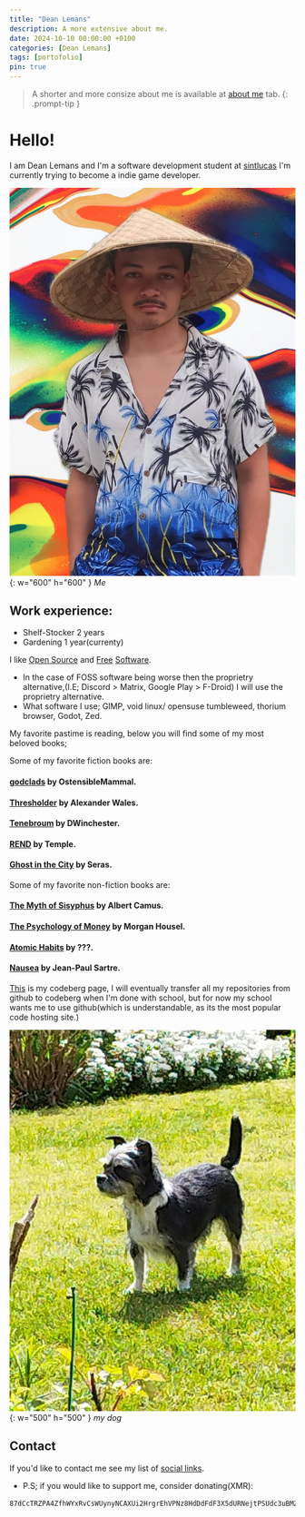 ```yaml
---
title: "Dean Lemans"
description: A more extensive about me.
date: 2024-10-10 00:00:00 +0100
categories: [Dean Lemans]
tags: [portofolio]
pin: true
---
```

>A shorter and more consize about me is available at [about me](https://deanlemans.github.io/about-me/) tab.
{: .prompt-tip }

# Hello!
I am Dean Lemans and I'm a software development student at [sintlucas](https://www.sintlucas.nl/)
I'm currently trying to become a indie game developer.

![me](/assets/img/personal/avatar-2.jpg){: w="600" h="600" }
_Me_

## Work experience:
- Shelf-Stocker 2 years
- Gardening 1 year(currenty)


I like [Open Source](https://opensource.org/osd) and [Free](https://writefreesoftware.org/learn) [Software](https://www.gnu.org/philosophy/free-sw.en.html).
- In the case of FOSS software being worse then the proprietry alternative,(I.E; Discord > Matrix, Google Play > F-Droid) I will use the proprietry alternative.
- What software I use; GIMP, void linux/ opensuse tumbleweed, thorium browser, Godot, Zed.

My favorite pastime is reading, below you will find some of my most beloved books;

Some of my favorite fiction books are:

#### [godclads](https://www.royalroad.com/fiction/59663/godclads) by OstensibleMammal.
#### [Thresholder](https://www.royalroad.com/fiction/60396/thresholder) by Alexander Wales.
#### [Tenebroum](https://www.royalroad.com/fiction/32615/rend) by DWinchester.
#### [REND](https://www.royalroad.com/fiction/32615/rend) by Temple.
#### [Ghost in the City](https://www.royalroad.com/fiction/62125/ghost-in-the-city-cyberpunk-gamer-si) by Seras.


Some of my favorite non-fiction books are:

#### [The Myth of Sisyphus](https://www.goodreads.com/book/show/91950.The_Myth_of_Sisyphus) by Albert Camus.
#### [The Psychology of Money](https://www.goodreads.com/book/show/41881472-the-psychology-of-money) by Morgan Housel.
#### [Atomic Habits](https://www.goodreads.com/book/show/40121378-atomic-habits) by ???.
#### [Nausea](https://www.goodreads.com/book/show/298275.Nausea) by Jean-Paul Sartre.



[This](https://codeberg.org/deanlemans) is my codeberg page, I will eventually transfer all my repositories from github to codeberg when I'm done with school, but for now my school wants me to use github(which is understandable, as its the most popular code hosting site.)

![dog1](assets/img/personal/dog1.jpg){: w="500" h="500" }
_my dog_

## Contact

If you'd like to contact me see my list of [social links](https://linksta.cc/@Dean).


- P.S; if you would like to support me, consider donating(XMR): 
```
87dCcTRZPA4ZfhWYxRvCsWUynyNCAXUi2HrgrEhVPNz8HdDdFdF3X5dURNejtPSUdc3uBMZpri5D4PJqJwacXDa1AYahHQ5
```